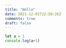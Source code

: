 ```yaml
---
title: "Hello"
date: 2021-12-01T22:50:26Z
comments: true
draft: false
---
```


```js
let a = 1
console.log(a+1)
```
